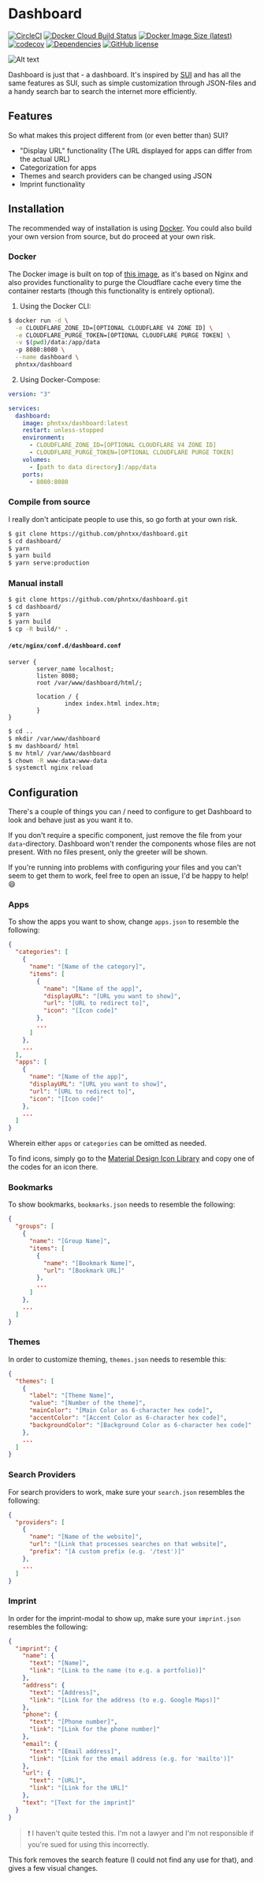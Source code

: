 # Dashboard

[![CircleCI][shield-circleci]][circleci]
[![Docker Cloud Build Status][shield-docker]][docker]
[![Docker Image Size (latest)][shield-docker-image]][docker]
[![codecov][shield-codecov]][codecov]
[![Dependencies][shield-deps]][repo]
[![GitHub license][shield-license]][license]

![Alt text](/screenshot.png?raw=true "screenshot")

Dashboard is just that - a dashboard. It's inspired by [SUI](https://github.com/jeroenpardon/sui) and has all the same features as SUI, such as simple customization through JSON-files and a handy search bar to search the internet more efficiently.

## Features

So what makes this project different from (or even better than) SUI?

- "Display URL" functionality (The URL displayed for apps can differ from the actual URL)
- Categorization for apps
- Themes and search providers can be changed using JSON
- Imprint functionality

## Installation

The recommended way of installation is using [Docker](https://docker.com). You could also build your own version from source, but do proceed at your own risk.

### Docker

The Docker image is built on top of [this image](https://github.com/ratisbona-coding/nginx-cloudflare-cache), as it's based on Nginx and also provides functionality to purge the Cloudflare cache every time the container restarts (though this functionality is entirely optional).

1. Using the Docker CLI:

```sh
$ docker run -d \
  -e CLOUDFLARE_ZONE_ID=[OPTIONAL CLOUDFLARE V4 ZONE ID] \
  -e CLOUDFLARE_PURGE_TOKEN=[OPTIONAL CLOUDFLARE PURGE TOKEN] \
  -v $(pwd)/data:/app/data
  -p 8080:8080 \
  --name dashboard \
  phntxx/dashboard
```

2. Using Docker-Compose:

```yml
version: "3"

services:
  dashboard:
    image: phntxx/dashboard:latest
    restart: unless-stopped
    environment:
      - CLOUDFLARE_ZONE_ID=[OPTIONAL CLOUDFLARE V4 ZONE ID]
      - CLOUDFLARE_PURGE_TOKEN=[OPTIONAL CLOUDFLARE PURGE TOKEN]
    volumes:
      - [path to data directory]:/app/data
    ports:
      - 8080:8080
```

### Compile from source

I really don't anticipate people to use this, so go forth at your own risk.

```bash
$ git clone https://github.com/phntxx/dashboard.git
$ cd dashboard/
$ yarn
$ yarn build
$ yarn serve:production
```

### Manual install
```bash
$ git clone https://github.com/phntxx/dashboard.git
$ cd dashboard/
$ yarn
$ yarn build
$ cp -R build/* .
```

#### `/etc/nginx/conf.d/dashboard.conf`
```
server {
        server_name localhost;
        listen 8080;
        root /var/www/dashboard/html/;

        location / {
                index index.html index.htm;
        }
}
```

```bash
$ cd ..
$ mkdir /var/www/dashboard
$ mv dashboard/ html
$ mv html/ /var/www/dashboard
$ chown -R www-data:www-data
$ systemctl nginx reload
```



## Configuration

There's a couple of things you can / need to configure to get Dashboard to look and behave just as you want it to.

If you don't require a specific component, just remove the file from your `data`-directory. Dashboard won't render the components whose files are not present. With no files present, only the greeter will be shown.

If you're running into problems with configuring your files and you can't seem to get them to work, feel free to open an issue, I'd be happy to help! :smile:

### Apps

To show the apps you want to show, change `apps.json` to resemble the following:

```json
{
  "categories": [
    {
      "name": "[Name of the category]",
      "items": [
        {
          "name": "[Name of the app]",
          "displayURL": "[URL you want to show]",
          "url": "[URL to redirect to]",
          "icon": "[Icon code]"
        },
        ...
      ]
    },
    ...
  ],
  "apps": [
    {
      "name": "[Name of the app]",
      "displayURL": "[URL you want to show]",
      "url": "[URL to redirect to]",
      "icon": "[Icon code]"
    },
    ...
  ]
}
```

Wherein either `apps` or `categories` can be omitted as needed.

To find icons, simply go to the [Material Design Icon Library](https://material.io/icons/) and copy one of the codes for an icon there.

### Bookmarks

To show bookmarks, `bookmarks.json` needs to resemble the following:

```json
{
  "groups": [
    {
      "name": "[Group Name]",
      "items": [
        {
          "name": "[Bookmark Name]",
          "url": "[Bookmark URL]"
        },
        ...
      ]
    },
    ...
  ]
}
```

### Themes

In order to customize theming, `themes.json` needs to resemble this:

```json
{
  "themes": [
    {
      "label": "[Theme Name]",
      "value": "[Number of the theme]",
      "mainColor": "[Main Color as 6-character hex code]",
      "accentColor": "[Accent Color as 6-character hex code]",
      "backgroundColor": "[Background Color as 6-character hex code]"
    },
    ...
  ]
}
```

### Search Providers

For search providers to work, make sure your `search.json` resembles the following:

```json
{
  "providers": [
    {
      "name": "[Name of the website]",
      "url": "[Link that processes searches on that website]",
      "prefix": "[A custom prefix (e.g. '/test')]"
    },
    ...
  ]
}
```

### Imprint

In order for the imprint-modal to show up, make sure your `imprint.json` resembles the following:

```json
{
  "imprint": {
    "name": {
      "text": "[Name]",
      "link": "[Link to the name (to e.g. a portfolio)]"
    },
    "address": {
      "text": "[Address]",
      "link": "[Link for the address (to e.g. Google Maps)]"
    },
    "phone": {
      "text": "[Phone number]",
      "link": "[Link for the phone number]"
    },
    "email": {
      "text": "[Email address]",
      "link": "[Link for the email address (e.g. for 'mailto')]"
    },
    "url": {
      "text": "[URL]",
      "link": "[Link for the URL]"
    },
    "text": "[Text for the imprint]"
  }
}
```

> :exclamation: I haven't quite tested this. I'm not a lawyer and I'm not responsible if you're sued for using this incorrectly.

This fork removes the search feature (I could not find any use for that), and gives a few visual changes.

[docker]: https://hub.docker.com/r/phntxx/dashboard
[codecov]: https://codecov.io/gh/phntxx/dashboard
[repo]: https://github.com/phntxx/dashboard
[license]: https://github.com/phntxx/dashboard/LICENSE
[circleci]: https://circleci.com/gh/phntxx/dashboard
[shield-docker]: https://img.shields.io/docker/cloud/build/phntxx/dashboard
[shield-docker-image]: https://img.shields.io/docker/image-size/phntxx/dashboard/latest
[shield-circleci]: https://circleci.com/gh/phntxx/dashboard.svg?style=shield
[shield-codecov]: https://codecov.io/gh/phntxx/dashboard/branch/master/graph/badge.svg
[shield-license]: https://img.shields.io/github/license/phntxx/dashboard.svg
[shield-deps]: https://img.shields.io/david/phntxx/dashboard
